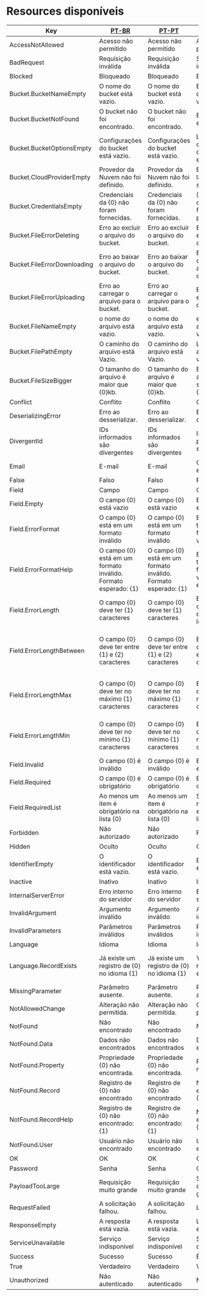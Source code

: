 # Resources disponíveis

| Key                         | [PT-BR](/Tooark/Resources/pt-BR.default.json)                  | [PT-PT](/Tooark/Resources/pt-PT.default.json)                  | [ES-ES](/Tooark/Resources/es-ES.default.json)                  | [EN-US](/Tooark/Resources/en-US.default.json)           |
| --------------------------- | -------------------------------------------------------------- | -------------------------------------------------------------- | -------------------------------------------------------------- | ------------------------------------------------------- |
| AccessNotAllowed            | Acesso não permitido                                           | Acesso não permitido                                           | Acceso no permitido                                            | Access not allowed                                      |
| BadRequest                  | Requisição inválida                                            | Requisição inválida                                            | Solicitud inválida                                             | Bad request                                             |
| Blocked                     | Bloqueado                                                      | Bloqueado                                                      | Bloqueado                                                      | Blocked                                                 |
| Bucket.BucketNameEmpty      | O nome do bucket está vazio.                                   | O nome do bucket está vazio.                                   | El nombre del depósito está vacío.                             | Bucket name is empty.                                   |
| Bucket.BucketNotFound       | O bucket não foi encontrado.                                   | O bucket não foi encontrado.                                   | El cubo no fue encontrado.                                     | Bucket not found.                                       |
| Bucket.BucketOptionsEmpty   | Configurações do bucket está vazio.                            | Configurações do bucket está vazio.                            | La configuración del depósito está vacía.                      | Bucket settings are empty.                              |
| Bucket.CloudProviderEmpty   | Provedor da Nuvem não foi definido.                            | Provedor da Nuvem não foi definido.                            | El proveedor de la nube no ha sido definido.                   | Cloud provider not defined.                             |
| Bucket.CredentialsEmpty     | Credenciais da {0} não foram fornecidas.                       | Credenciais da {0} não foram fornecidas.                       | {0} credenciales no fueron proporcionadas.                     | {0} credentials not provided.                           |
| Bucket.FileErrorDeleting    | Erro ao excluir o arquivo do bucket.                           | Erro ao excluir o arquivo do bucket.                           | Error al eliminar el archivo del depósito.                     | Error deleting file from bucket.                        |
| Bucket.FileErrorDownloading | Erro ao baixar o arquivo do bucket.                            | Erro ao baixar o arquivo do bucket.                            | Error al descargar el archivo del depósito.                    | Error downloading file from bucket.                     |
| Bucket.FileErrorUploading   | Erro ao carregar o arquivo para o bucket.                      | Erro ao carregar o arquivo para o bucket.                      | Error al cargar el archivo al depósito.                        | Error uploading file to bucket.                         |
| Bucket.FileNameEmpty        | o nome do arquivo está vazio.                                  | o nome do arquivo está vazio.                                  | el nombre del archivo está vacío.                              | File name is empty.                                     |
| Bucket.FilePathEmpty        | O caminho do arquivo está Vazio.                               | O caminho do arquivo está Vazio.                               | La ruta del archivo está vacía.                                | File path is empty.                                     |
| Bucket.FileSizeBigger       | O tamanho do arquivo é maior que {0}kb.                        | O tamanho do arquivo é maior que {0}kb.                        | El tamaño del archivo es superior a {0}kb.                     | File size is greater than {0}kb.                        |
| Conflict                    | Conflito                                                       | Conflito                                                       | Conflicto                                                      | Conflict                                                |
| DeserializingError          | Erro ao desserializar.                                         | Erro ao desserializar.                                         | Error al deserializar                                          | Deserializing error                                     |
| DivergentId                 | IDs informados são divergentes                                 | IDs informados são divergentes                                 | IDs proporcionados son divergentes                             | Divergent IDs provided                                  |
| Email                       | E-mail                                                         | E-mail                                                         | Correo electrónico                                             | Email                                                   |
| False                       | Falso                                                          | Falso                                                          | Falso                                                          | False                                                   |
| Field                       | Campo                                                          | Campo                                                          | Campo                                                          | Field                                                   |
| Field.Empty                 | O campo {0} está vazio                                         | O campo {0} está vazio                                         | El campo {0} está vacío                                        | Field {0} is empty                                      |
| Field.ErrorFormat           | O campo {0} está em um formato inválido                        | O campo {0} está em um formato inválido                        | El campo {0} tiene un formato no válido                        | Field {0} is in an invalid format                       |
| Field.ErrorFormatHelp       | O campo {0} está em um formato inválido. Formato esperado: {1} | O campo {0} está em um formato inválido. Formato esperado: {1} | El campo {0} tiene un formato no válido. Formato esperado: {1} | Field {0} is in an invalid format. Expected format: {1} |
| Field.ErrorLength           | O campo {0} deve ter {1} caracteres                            | O campo {0} deve ter {1} caracteres                            | El campo {0} debe tener {1} caracteres de longitud             | Field {0} must be {1} characters long                   |
| Field.ErrorLengthBetween    | O campo {0} deve ter entre {1} e {2} caracteres                | O campo {0} deve ter entre {1} e {2} caracteres                | El campo {0} debe tener entre {1} y {2} caracteres             | Field {0} must be between {1} and {2} characters long   |
| Field.ErrorLengthMax        | O campo {0} deve ter no máximo {1} caracteres                  | O campo {0} deve ter no máximo {1} caracteres                  | El campo {0} debe tener un máximo de {1} caracteres            | Field {0} must be at most {1} characters long           |
| Field.ErrorLengthMin        | O campo {0} deve ter no mínimo {1} caracteres                  | O campo {0} deve ter no mínimo {1} caracteres                  | El campo {0} debe tener al menos {1} caracteres                | Field {0} must be at least {1} characters long          |
| Field.Invalid               | O campo {0} é inválido                                         | O campo {0} é inválido                                         | El campo {0} no es válido                                      | Field {0} is invalid                                    |
| Field.Required              | O campo {0} é obrigatório                                      | O campo {0} é obrigatório                                      | El campo {0} es obligatorio                                    | Field {0} is required                                   |
| Field.RequiredList          | Ao menos um item é obrigatório na lista {0}                    | Ao menos um item é obrigatório na lista {0}                    | Se requiere al menos un elemento en la lista {0}               | At least one item is required in list {0}               |
| Forbidden                   | Não autorizado                                                 | Não autorizado                                                 | Prohibido                                                      | Forbidden                                               |
| Hidden                      | Oculto                                                         | Oculto                                                         | Oculto                                                         | Hidden                                                  |
| IdentifierEmpty             | O identificador está vazio.                                    | O identificador está vazio.                                    | El identificador está vacío                                    | Identifier is empty                                     |
| Inactive                    | Inativo                                                        | Inativo                                                        | Inactivo                                                       | Inactive                                                |
| InternalServerError         | Erro interno do servidor                                       | Erro interno do servidor                                       | Error interno del servidor                                     | Internal server error                                   |
| InvalidArgument             | Argumento inválido                                             | Argumento inválido                                             | Argumento inválido                                             | Invalid argument                                        |
| InvalidParameters           | Parâmetros inválidos                                           | Parâmetros inválidos                                           | Parámetros inválidos                                           | Invalid parameters                                      |
| Language                    | Idioma                                                         | Idioma                                                         | Idioma                                                         | Language                                                |
| Language.RecordExists       | Já existe um registro de {0} no idioma {1}                     | Já existe um registro de {0} no idioma {1}                     | Ya existe un registro de {0} en el idioma {1}                  | A record for {0} already exists in language {1}         |
| MissingParameter            | Parâmetro ausente.                                             | Parâmetro ausente.                                             | Parámetro ausente                                              | Missing parameter                                       |
| NotAllowedChange            | Alteração não permitida.                                       | Alteração não permitida.                                       | Cambio no permitido                                            | Change not allowed                                      |
| NotFound                    | Não encontrado                                                 | Não encontrado                                                 | No encontrado                                                  | Not found                                               |
| NotFound.Data               | Dados não encontrados                                          | Dados não encontrados                                          | Datos no encontrados                                           | Data not found                                          |
| NotFound.Property           | Propriedade {0} não encontrada.                                | Propriedade {0} não encontrada.                                | Propiedad {0} no encontrada.                                   | Property {0} not found.                                 |
| NotFound.Record             | Registro de {0} não encontrado                                 | Registro de {0} não encontrado                                 | No se encontró el registro para {0}                            | Record for {0} not found                                |
| NotFound.RecordHelp         | Registro de {0} não encontrado: {1}                            | Registro de {0} não encontrado: {1}                            | No se encontró el registro para {0}: {1}                       | Record for {0} not found: {1}                           |
| NotFound.User               | Usuário não encontrado                                         | Usuário não encontrado                                         | Usuario no encontrado                                          | User not found                                          |
| OK                          | OK                                                             | OK                                                             | OK                                                             | OK                                                      |
| Password                    | Senha                                                          | Senha                                                          | Contraseña                                                     | Password                                                |
| PayloadTooLarge             | Requisição muito grande                                        | Requisição muito grande                                        | Solicitud demasiado grande                                     | Payload too large                                       |
| RequestFailed               | A solicitação falhou.                                          | A solicitação falhou.                                          | La solicitud falló                                             | Request failed                                          |
| ResponseEmpty               | A resposta está vazia.                                         | A resposta está vazia.                                         | La respuesta está vacía                                        | Response is empty                                       |
| ServiceUnavailable          | Serviço indisponível                                           | Serviço indisponível                                           | Servicio no disponible                                         | Service unavailable                                     |
| Success                     | Sucesso                                                        | Sucesso                                                        | Éxito                                                          | Success                                                 |
| True                        | Verdadeiro                                                     | Verdadeiro                                                     | Verdadero                                                      | True                                                    |
| Unauthorized                | Não autenticado                                                | Não autenticado                                                | No autenticado                                                 | Unauthorized                                            |
